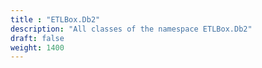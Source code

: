 ```yaml
---
title : "ETLBox.Db2"
description: "All classes of the namespace ETLBox.Db2"
draft: false
weight: 1400
---
```

